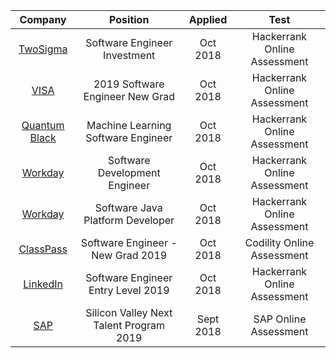 
|Company      |        Position                   | Applied     |  Test|
|:-----------:|:---------------------------------:|:-----------:|:-----------:|
|[TwoSigma](https://github.com/jayshah19949596/CodingInterviews/tree/master/TwoSigma%202019%20Software%20Engineer%20Investments)       |    Software Engineer Investment             | Oct 2018 | Hackerrank Online Assessment|
|[VISA](https://github.com/jayshah19949596/CodingInterviews/tree/master/VISA%202019%20Software%20Engineer%20New%20Grad)           |     2019 Software Engineer New Grad     	  | Oct 2018 | Hackerrank Online Assessment|
|[Quantum Black](https://github.com/jayshah19949596/CodingInterviews/tree/master/QuantumBlack%20Machine%20Learning%20Software%20Engineer%202019)  |     Machine Learning Software Engineer  	  | Oct 2018 | Hackerrank Online Assessment|
|[Workday](https://github.com/jayshah19949596/CodingInterviews/tree/master/Workday%20Senior%20Java%20Platform%20Developer)        |  Software Development Engineer              | Oct 2018 | Hackerrank Online Assessment|
|[Workday](https://github.com/jayshah19949596/CodingInterviews/tree/master/Workday%20Software%20Development%20Engineer)        |  Software Java Platform Developer           | Oct 2018 | Hackerrank Online Assessment|
|[ClassPass](https://github.com/jayshah19949596/CodingInterviews/tree/master/ClassPass%202019%20Software%20Egnineer%20New%20Grad)      |  Software Engineer - New Grad 2019          | Oct 2018 | Codility Online Assessment  |
|[LinkedIn](https://github.com/jayshah19949596/CodingInterviews/tree/master/LinkedIn%20Software%20Engineer%20-%20Entry%20Level)            |  Software Engineer Entry Level 2019    | Oct 2018| Hackerrank Online Assessment    |
|[SAP](https://github.com/jayshah19949596/CodingInterviews/tree/master/SAP%20Silicon%20Valley%20Next%20Talent%20Program)            |  Silicon Valley Next Talent Program 2019    | Sept 2018| SAP Online Assessment       |
